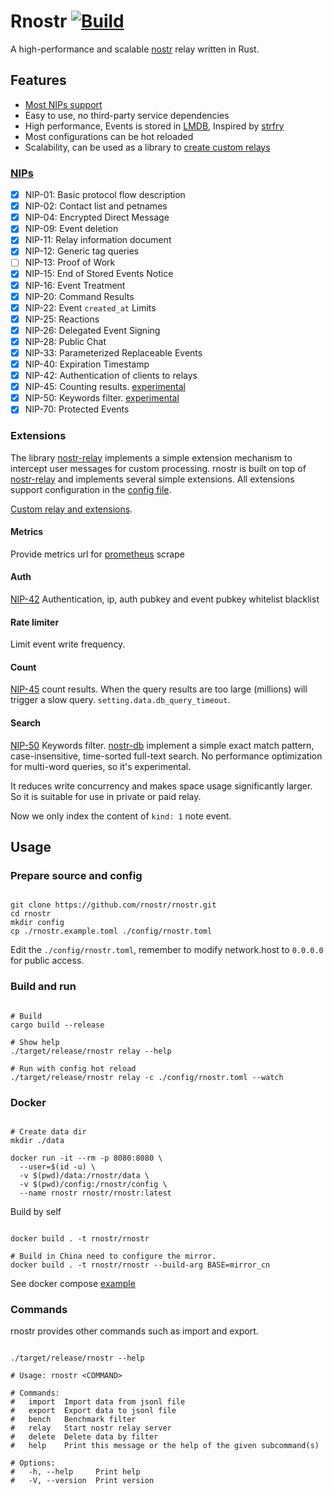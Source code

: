 # Rnostr [![Build](https://github.com/RandyMcMillan/rnostr/actions/workflows/build.yml/badge.svg)](https://github.com/RandyMcMillan/rnostr/actions/workflows/build.yml)

A high-performance and scalable [nostr](https://github.com/nostr-protocol/nostr) relay written in Rust.

## Features

- [Most NIPs support](#nips)
- Easy to use, no third-party service dependencies
- High performance, Events is stored in [LMDB](https://github.com/LMDB/lmdb), Inspired by [strfry](https://github.com/hoytech/strfry)
- Most configurations can be hot reloaded
- Scalability, can be used as a library to [create custom relays](./relay/README.md)

### [NIPs](https://github.com/nostr-protocol/nips)

- [x] NIP-01: Basic protocol flow description
- [x] NIP-02: Contact list and petnames
- [x] NIP-04: Encrypted Direct Message
- [x] NIP-09: Event deletion
- [x] NIP-11: Relay information document
- [x] NIP-12: Generic tag queries
- [ ] NIP-13: Proof of Work
- [x] NIP-15: End of Stored Events Notice
- [x] NIP-16: Event Treatment
- [x] NIP-20: Command Results
- [x] NIP-22: Event `created_at` Limits
- [x] NIP-25: Reactions
- [x] NIP-26: Delegated Event Signing
- [x] NIP-28: Public Chat
- [x] NIP-33: Parameterized Replaceable Events
- [x] NIP-40: Expiration Timestamp
- [x] NIP-42: Authentication of clients to relays
- [x] NIP-45: Counting results. [experimental](#count)
- [x] NIP-50: Keywords filter. [experimental](#search)
- [x] NIP-70: Protected Events

### Extensions

The library [nostr-relay](./relay/) implements a simple extension mechanism to intercept user messages for custom processing. rnostr is built on top of [nostr-relay](./relay/) and implements several simple extensions.
All extensions support configuration in the [config file](./rnostr.example.toml).

[Custom relay and extensions](./relay/).

#### Metrics

Provide metrics url for [prometheus](https://prometheus.io/) scrape

#### Auth

[NIP-42](https://nips.be/42) Authentication, ip, auth pubkey and event pubkey whitelist blacklist

#### Rate limiter

Limit event write frequency.

#### Count

[NIP-45](https://nips.be/45) count results.
When the query results are too large (millions) will trigger a slow query. `setting.data.db_query_timeout`.

#### Search

[NIP-50](https://nips.be/50) Keywords filter. [nostr-db](./db/) implement a simple exact match pattern, case-insensitive, time-sorted full-text search. No performance optimization for multi-word queries, so it's experimental.

It reduces write concurrency and makes space usage significantly larger. So it is suitable for use in private or paid relay.

Now we only index the content of `kind: 1` note event.

## Usage

### Prepare source and config

```shell

git clone https://github.com/rnostr/rnostr.git
cd rnostr
mkdir config
cp ./rnostr.example.toml ./config/rnostr.toml

```

Edit the `./config/rnostr.toml`, remember to modify network.host to `0.0.0.0` for public access.

### Build and run

```shell

# Build
cargo build --release

# Show help
./target/release/rnostr relay --help

# Run with config hot reload
./target/release/rnostr relay -c ./config/rnostr.toml --watch

```

### Docker

```shell

# Create data dir
mkdir ./data

docker run -it --rm -p 8080:8080 \
  --user=$(id -u) \
  -v $(pwd)/data:/rnostr/data \
  -v $(pwd)/config:/rnostr/config \
  --name rnostr rnostr/rnostr:latest

```

Build by self

```shell

docker build . -t rnostr/rnostr

# Build in China need to configure the mirror.
docker build . -t rnostr/rnostr --build-arg BASE=mirror_cn

```

See docker compose [example](./docker-compose.yml)

### Commands

rnostr provides other commands such as import and export.

```shell

./target/release/rnostr --help

# Usage: rnostr <COMMAND>

# Commands:
#   import  Import data from jsonl file
#   export  Export data to jsonl file
#   bench   Benchmark filter
#   relay   Start nostr relay server
#   delete  Delete data by filter
#   help    Print this message or the help of the given subcommand(s)

# Options:
#   -h, --help     Print help
#   -V, --version  Print version

```
